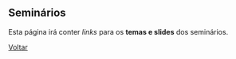 ## Seminários

Esta página irá conter *links* para os **temas e slides** dos seminários.

[Voltar](./index.html)
